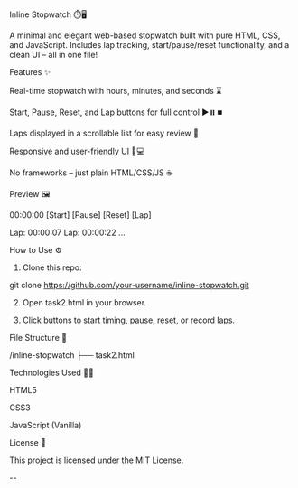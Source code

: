 Inline Stopwatch ⏱️🖥️

A minimal and elegant web-based stopwatch built with pure HTML, CSS, and JavaScript. Includes lap tracking, start/pause/reset functionality, and a clean UI – all in one file!

Features ✨

Real-time stopwatch with hours, minutes, and seconds ⌛

Start, Pause, Reset, and Lap buttons for full control ▶️⏸️⏹️

Laps displayed in a scrollable list for easy review 📝

Responsive and user-friendly UI 📱💻

No frameworks – just plain HTML/CSS/JS ☕


Preview 🖼️

00:00:00
[Start] [Pause] [Reset] [Lap]

Lap: 00:00:07
Lap: 00:00:22
...

How to Use ⚙️

1. Clone this repo:

git clone https://github.com/your-username/inline-stopwatch.git


2. Open task2.html in your browser.


3. Click buttons to start timing, pause, reset, or record laps.



File Structure 📁

/inline-stopwatch
├── task2.html

Technologies Used 🧑‍💻

HTML5

CSS3

JavaScript (Vanilla)


License 📄

This project is licensed under the MIT License.


-- 
